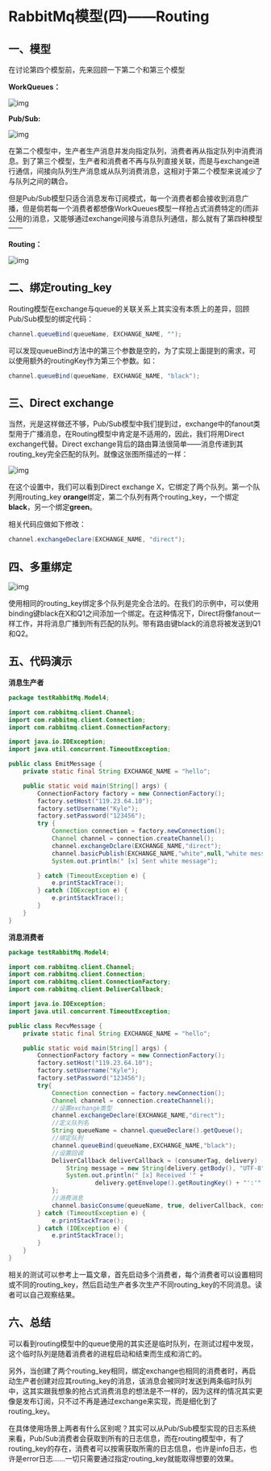 # RabbitMq模型(四)——Routing

## 一、模型

在讨论第四个模型前，先来回顾一下第二个和第三个模型

**WorkQueues：**

![img](http://kyle-pic.oss-cn-hangzhou.aliyuncs.com/img/RabbitMqWorkQueues.png)

**Pub/Sub:**

![img](http://kyle-pic.oss-cn-hangzhou.aliyuncs.com/img/RabbitMqPubSub.png)

在第二个模型中，生产者生产消息并发向指定队列，消费者再从指定队列中消费消息。到了第三个模型，生产者和消费者不再与队列直接关联，而是与exchange进行通信，间接向队列生产消息或从队列消费消息，这相对于第二个模型来说减少了与队列之间的耦合。

但是Pub/Sub模型只适合消息发布订阅模式，每一个消费者都会接收到消息广播，但是倘若每一个消费者都想像WorkQueues模型一样抢占式消费特定的(而非公用的)消息，又能够通过exchange间接与消息队列通信，那么就有了第四种模型——

**Routing：**

![img](http://kyle-pic.oss-cn-hangzhou.aliyuncs.com/img/RabbitMqRouting.png)



## 二、绑定routing_key

Routing模型在exchange与queue的关联关系上其实没有本质上的差异，回顾Pub/Sub模型的绑定代码：

```java
channel.queueBind(queueName, EXCHANGE_NAME, "");
```

可以发现queueBind方法中的第三个参数是空的，为了实现上面提到的需求，可以使用额外的routingKey作为第三个参数。如：

```java
channel.queueBind(queueName, EXCHANGE_NAME, "black");
```



## 三、Direct exchange

当然，光是这样做还不够，Pub/Sub模型中我们提到过，exchange中的fanout类型用于广播消息，在Routing模型中肯定是不适用的，因此，我们将用Direct exchange代替。Direct exchange背后的路由算法很简单——消息传递到其routing_key完全匹配的队列。就像这张图所描述的一样：

![img](http://kyle-pic.oss-cn-hangzhou.aliyuncs.com/img/RabbitMqRouting.png)

在这个设置中，我们可以看到Direct exchange X，它绑定了两个队列。第一个队列用routing_key **orange**绑定，第二个队列有两个routing_key，一个绑定**black**，另一个绑定**green**。

相关代码应做如下修改：

```java
channel.exchangeDeclare(EXCHANGE_NAME, "direct");
```



## 四、多重绑定

![img](http://kyle-pic.oss-cn-hangzhou.aliyuncs.com/img/RabbitMqMultipleBinding.png)

使用相同的routing_key绑定多个队列是完全合法的。在我们的示例中，可以使用binding键black在X和Q1之间添加一个绑定。在这种情况下，Direct将像fanout一样工作，并将消息广播到所有匹配的队列。带有路由键black的消息将被发送到Q1和Q2。



## 五、代码演示

**消息生产者**

```java
package testRabbitMq.Model4;

import com.rabbitmq.client.Channel;
import com.rabbitmq.client.Connection;
import com.rabbitmq.client.ConnectionFactory;

import java.io.IOException;
import java.util.concurrent.TimeoutException;

public class EmitMessage {
    private static final String EXCHANGE_NAME = "hello";

    public static void main(String[] args) {
        ConnectionFactory factory = new ConnectionFactory();
        factory.setHost("119.23.64.10");
        factory.setUsername("Kyle");
        factory.setPassword("123456");
        try {
            Connection connection = factory.newConnection();
            Channel channel = connection.createChannel();
            channel.exchangeDclare(EXCHANGE_NAME,"direct");
            channel.basicPublish(EXCHANGE_NAME,"white",null,"white message".getBytes());
            System.out.println(" [x] Sent white message");

        } catch (TimeoutException e) {
            e.printStackTrace();
        } catch (IOException e) {
            e.printStackTrace();
        }
    }
}
```

**消息消费者**

```java
package testRabbitMq.Model4;

import com.rabbitmq.client.Channel;
import com.rabbitmq.client.Connection;
import com.rabbitmq.client.ConnectionFactory;
import com.rabbitmq.client.DeliverCallback;

import java.io.IOException;
import java.util.concurrent.TimeoutException;

public class RecvMessage {
    private static final String EXCHANGE_NAME = "hello";

    public static void main(String[] args) {
        ConnectionFactory factory = new ConnectionFactory();
        factory.setHost("119.23.64.10");
        factory.setUsername("Kyle");
        factory.setPassword("123456");
        try{
            Connection connection = factory.newConnection();
            Channel channel = connection.createChannel();
            //设置exchange类型
            channel.exchangeDeclare(EXCHANGE_NAME,"direct");
            //定义队列名
            String queueName = channel.queueDeclare().getQueue();
            //绑定队列
            channel.queueBind(queueName,EXCHANGE_NAME,"black");
            //设置回调
            DeliverCallback deliverCallback = (consumerTag, delivery) -> {
                String message = new String(delivery.getBody(), "UTF-8");
                System.out.println(" [x] Received '" +
                        delivery.getEnvelope().getRoutingKey() + "':'" + message + "'");
            };
            //消费消息
            channel.basicConsume(queueName, true, deliverCallback, consumerTag -> { });
        } catch (TimeoutException e) {
            e.printStackTrace();
        } catch (IOException e) {
            e.printStackTrace();
        }
    }
}
```

相关的测试可以参考上一篇文章，首先启动多个消费者，每个消费者可以设置相同或不同的routing_key，然后启动生产者多次生产不同routing_key的不同消息。读者可以自己观察结果。



## 六、总结

可以看到routing模型中的queue使用的其实还是临时队列，在测试过程中发现，这个临时队列是随着消费者的进程启动和结束而生成和消亡的。

另外，当创建了两个routing_key相同，绑定exchange也相同的消费者时，再启动生产者创建对应其routing_key的消息，该消息会被同时发送到两条临时队列中，这其实跟我想象的抢占式消费消息的想法是不一样的，因为这样的情况其实更像是发布订阅，只不过不再是通过exchange来实现，而是细化到了routing_key。

在具体使用场景上两者有什么区别呢？其实可以从Pub/Sub模型实现的日志系统来看，Pub/Sub消费者会获取到所有的日志信息，而在routing模型中，有了routing_key的存在，消费者可以按需获取所需的日志信息，也许是info日志，也许是error日志……一切只需要通过指定routing_key就能取得想要的效果。